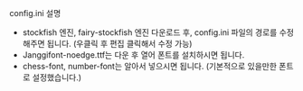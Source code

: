 config.ini 설명

- stockfish 엔진, fairy-stockfish 엔진 다운로드 후, config.ini 파일의 경로를 수정해주면 됩니다. (우클릭 후 편집 클릭해서 수정 가능)
- Janggifont-noedge.ttf는 다운 후 열어 폰트를 설치하시면 됩니다.
- chess-font, number-font는 알아서 넣으시면 됩니다. (기본적으로 있을만한 폰트로 설정했습니다.)

